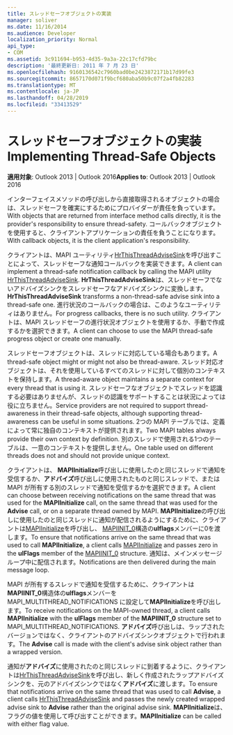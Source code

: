 ```yaml
---
title: スレッドセーフオブジェクトの実装
manager: soliver
ms.date: 11/16/2014
ms.audience: Developer
localization_priority: Normal
api_type:
- COM
ms.assetid: 3c911694-b953-4d35-9a3a-22c17cfd79bc
description: '最終更新日: 2011 年 7 月 23 日'
ms.openlocfilehash: 9160136542c7960bad0be2423872171b17d99fe3
ms.sourcegitcommit: 8657170d071f9bcf680aba50b9c07f2a4fb82283
ms.translationtype: MT
ms.contentlocale: ja-JP
ms.lasthandoff: 04/28/2019
ms.locfileid: "33413529"
---
```

# <a name="implementing-thread-safe-objects"></a><span data-ttu-id="b46f7-103">スレッドセーフオブジェクトの実装</span><span class="sxs-lookup"><span data-stu-id="b46f7-103">Implementing Thread-Safe Objects</span></span>

  
  
<span data-ttu-id="b46f7-104">**適用対象**: Outlook 2013 | Outlook 2016</span><span class="sxs-lookup"><span data-stu-id="b46f7-104">**Applies to**: Outlook 2013 | Outlook 2016</span></span> 
  
<span data-ttu-id="b46f7-105">インターフェイスメソッドの呼び出しから直接取得されるオブジェクトの場合は、スレッドセーフを確実にするためにプロバイダーが責任を負っています。</span><span class="sxs-lookup"><span data-stu-id="b46f7-105">With objects that are returned from interface method calls directly, it is the provider's responsibility to ensure thread-safety.</span></span> <span data-ttu-id="b46f7-106">コールバックオブジェクトを使用すると、クライアントアプリケーションの責任を負うことになります。</span><span class="sxs-lookup"><span data-stu-id="b46f7-106">With callback objects, it is the client application's responsibility.</span></span>
  
<span data-ttu-id="b46f7-107">クライアントは、MAPI ユーティリティ[HrThisThreadAdviseSink](hrthisthreadadvisesink.md)を呼び出すことによって、スレッドセーフな通知コールバックを実装できます。</span><span class="sxs-lookup"><span data-stu-id="b46f7-107">A client can implement a thread-safe notification callback by calling the MAPI utility [HrThisThreadAdviseSink](hrthisthreadadvisesink.md).</span></span> <span data-ttu-id="b46f7-108">**HrThisThreadAdviseSink**は、スレッドセーフでないアドバイズシンクをスレッドセーフなアドバイズシンクに変換します。</span><span class="sxs-lookup"><span data-stu-id="b46f7-108">**HrThisThreadAdviseSink** transforms a non-thread-safe advise sink into a thread-safe one.</span></span> <span data-ttu-id="b46f7-109">進行状況のコールバックの場合は、このようなユーティリティはありません。</span><span class="sxs-lookup"><span data-stu-id="b46f7-109">For progress callbacks, there is no such utility.</span></span> <span data-ttu-id="b46f7-110">クライアントは、MAPI スレッドセーフの進行状況オブジェクトを使用するか、手動で作成するかを選択できます。</span><span class="sxs-lookup"><span data-stu-id="b46f7-110">A client can choose to use the MAPI thread-safe progress object or create one manually.</span></span> 
  
<span data-ttu-id="b46f7-111">スレッドセーフオブジェクトは、スレッドに対応している場合もあります。</span><span class="sxs-lookup"><span data-stu-id="b46f7-111">A thread-safe object might or might not also be thread-aware.</span></span> <span data-ttu-id="b46f7-112">スレッド対応オブジェクトは、それを使用しているすべてのスレッドに対して個別のコンテキストを保持します。</span><span class="sxs-lookup"><span data-stu-id="b46f7-112">A thread-aware object maintains a separate context for every thread that is using it.</span></span> <span data-ttu-id="b46f7-113">スレッドセーフなオブジェクトでスレッドを認識する必要はありませんが、スレッドの認識をサポートすることは状況によっては役に立ちません。</span><span class="sxs-lookup"><span data-stu-id="b46f7-113">Service providers are not required to support thread-awareness in their thread-safe objects, although supporting thread-awareness can be useful in some situations.</span></span> <span data-ttu-id="b46f7-114">2つの MAPI テーブルでは、定義によって常に独自のコンテキストが提供されます。</span><span class="sxs-lookup"><span data-stu-id="b46f7-114">Two MAPI tables always provide their own context by definition.</span></span> <span data-ttu-id="b46f7-115">別のスレッドで使用される1つのテーブルは、一意のコンテキストを提供しません。</span><span class="sxs-lookup"><span data-stu-id="b46f7-115">One table used on different threads does not and should not provide unique context.</span></span>
  
<span data-ttu-id="b46f7-116">クライアントは、 **MAPIInitialize**呼び出しに使用したのと同じスレッドで通知を受信するか、**アドバイズ**呼び出しに使用されたものと同じスレッドで、または MAPI が所有する別のスレッドで通知を受信するかを選択できます。</span><span class="sxs-lookup"><span data-stu-id="b46f7-116">A client can choose between receiving notifications on the same thread that was used for the **MAPIInitialize** call, on the same thread that was used for the **Advise** call, or on a separate thread owned by MAPI.</span></span> <span data-ttu-id="b46f7-117">**MAPIInitialize**の呼び出しに使用したのと同じスレッドに通知が配信されるようにするために、クライアントは[MAPIInitialize](mapiinitialize.md)を呼び出し、 [MAPIINIT_0](mapiinit_0.md)構造の**ulflags**メンバーに0を渡します。</span><span class="sxs-lookup"><span data-stu-id="b46f7-117">To ensure that notifications arrive on the same thread that was used to call **MAPIInitialize**, a client calls [MAPIInitialize](mapiinitialize.md) and passes zero in the **ulFlags** member of the [MAPIINIT_0](mapiinit_0.md) structure.</span></span> <span data-ttu-id="b46f7-118">通知は、メインメッセージループ中に配信されます。</span><span class="sxs-lookup"><span data-stu-id="b46f7-118">Notifications are then delivered during the main message loop.</span></span> 
  
<span data-ttu-id="b46f7-119">MAPI が所有するスレッドで通知を受信するために、クライアントは**MAPIINIT_0**構造体の**ulflags**メンバーを MAPI_MULTITHREAD_NOTIFICATIONS に設定して**MAPIInitialize**を呼び出します。</span><span class="sxs-lookup"><span data-stu-id="b46f7-119">To receive notifications on the MAPI-owned thread, a client calls **MAPIInitialize** with the **ulFlags** member of the **MAPIINIT_0** structure set to MAPI_MULTITHREAD_NOTIFICATIONS.</span></span> <span data-ttu-id="b46f7-120">**アドバイズ**呼び出しは、ラップされたバージョンではなく、クライアントのアドバイズシンクオブジェクトで行われます。</span><span class="sxs-lookup"><span data-stu-id="b46f7-120">The **Advise** call is made with the client's advise sink object rather than a wrapped version.</span></span> 
  
<span data-ttu-id="b46f7-121">通知が**アドバイズ**に使用されたのと同じスレッドに到着するように、クライアントは[HrThisThreadAdviseSink](hrthisthreadadvisesink.md)を呼び出し、新しく作成されたラップアドバイズシンクを、元のアドバイズシンクではなく**アドバイズ**に渡します。</span><span class="sxs-lookup"><span data-stu-id="b46f7-121">To ensure that notifications arrive on the same thread that was used to call **Advise**, a client calls [HrThisThreadAdviseSink](hrthisthreadadvisesink.md) and passes the newly created wrapped advise sink to **Advise** rather than the original advise sink.</span></span> <span data-ttu-id="b46f7-122">**MAPIInitialize**は、フラグの値を使用して呼び出すことができます。</span><span class="sxs-lookup"><span data-stu-id="b46f7-122">**MAPIInitialize** can be called with either flag value.</span></span> 
  

